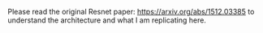 Please read the original Resnet paper: https://arxiv.org/abs/1512.03385 to understand the architecture and what I am replicating here.
